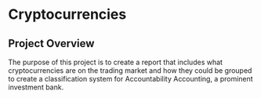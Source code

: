 # Cryptocurrencies

## Project Overview
The purpose of this project is to create a report that includes what cryptocurrencies are on the trading market and how they could be grouped to create a classification system for Accountability Accounting, a prominent investment bank.

